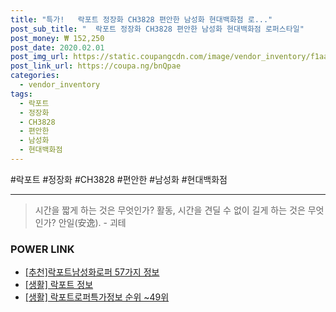 ```yaml
--- 
title: "특가!   락포트 정장화 CH3828 편안한 남성화 현대백화점 로..." 
post_sub_title: "  락포트 정장화 CH3828 편안한 남성화 현대백화점 로퍼스타일" 
post_money: ₩ 152,250 
post_date: 2020.02.01 
post_img_url: https://static.coupangcdn.com/image/vendor_inventory/f1aa/86ca25394698ed86ba93e8dbd001caca4734bbcdd7843ae786bb3af02d9a.jpg 
post_link_url: https://coupa.ng/bnQpae 
categories: 
  - vendor_inventory 
tags: 
  - 락포트 
  - 정장화 
  - CH3828 
  - 편안한 
  - 남성화 
  - 현대백화점 
--- 
```

  #락포트 #정장화 #CH3828 #편안한 #남성화 #현대백화점 
<hr> 

> 시간을 짧게 하는 것은 무엇인가? 활동, 시간을 견딜 수 없이 길게 하는 것은 무엇인가? 안일(安逸). - 괴테 


### POWER LINK

* <a href="https://blog.naver.com/fasyy4321/221792100818" target="_blank">[추천]락포트남성화로퍼 57가지 정보</a>
* <a href="https://blog.naver.com/sakai111/221758998912" target="_blank"> [생활] 락포트 정보 </a>
* <a href="https://blog.naver.com/sakai111/221773487358" target="_blank"> [생활] 락포트로퍼특가정보 순위 ~49위</a>
